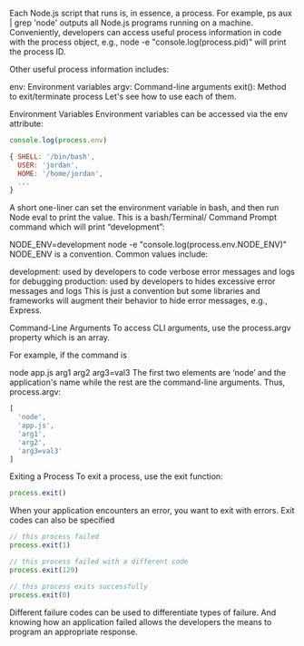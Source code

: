 Each Node.js script that runs is, in essence, a process. For example, ps aux | grep 'node' outputs all Node.js programs running on a machine. Conveniently, developers can access useful process information in code with the process object, e.g., node -e "console.log(process.pid)" will print the process ID.

Other useful process information includes:

env: Environment variables
argv: Command-line arguments
exit(): Method to exit/terminate process
Let's see how to use each of them.

Environment Variables
Environment variables can be accessed via the env attribute:


```js
console.log(process.env)

{ SHELL: '/bin/bash',
  USER: 'jordan',
  HOME: '/home/jordan',
  ...
}
```


A short one-liner can set the environment variable in bash, and then run Node eval to print the value. This is a bash/Terminal/ Command Prompt command which will print “development”:

NODE_ENV=development node -e "console.log(process.env.NODE_ENV)"
NODE_ENV is a convention. Common values include:

development: used by developers to code verbose error messages and logs for debugging
production: used by developers to hides excessive error messages and logs
This is just a convention but some libraries and frameworks will augment their behavior to hide error messages, e.g., Express.

Command-Line Arguments
To access CLI arguments, use the process.argv property which is an array.

For example, if the command is

node app.js arg1 arg2 arg3=val3
The first two elements are ‘node’ and the application's name while the rest are the command-line arguments. Thus, process.argv:


```js
[
  'node', 
  'app.js', 
  'arg1',
  'arg2', 
  'arg3=val3'
]
```

Exiting a Process
To exit a process, use the exit function:
```js
process.exit()
```
When your application encounters an error, you want to exit with errors. Exit codes can also be specified

```js
// this process failed
process.exit(1)

// this process failed with a different code
process.exit(129)

// this process exits successfully
process.exit(0)
```

Different failure codes can be used to differentiate types of failure. And knowing how an application failed allows the developers the means to program an appropriate response.

